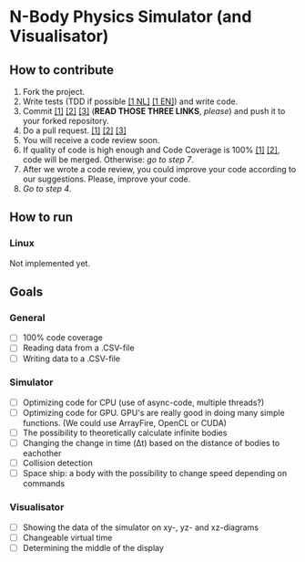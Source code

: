 # N-Body Physics Simulator (and Visualisator)

## How to contribute

1. Fork the project.
2. Write tests (TDD if possible [[1 NL]](https://nl.wikipedia.org/wiki/Test-driven_development) [[1 EN]](https://en.wikipedia.org/wiki/Test-driven_development)) and write code.
3. Commit [[1]](http://chris.beams.io/posts/git-commit/) [[2]](https://github.com/erlang/otp/wiki/writing-good-commit-messages) [[3]](https://robots.thoughtbot.com/5-useful-tips-for-a-better-commit-message) (**READ THOSE THREE LINKS**, *please*) and push it to your forked repository. 
4. Do a pull request. [[1]](https://yangsu.github.io/pull-request-tutorial/) [[2]](https://help.github.com/articles/using-pull-requests/) [[3]](https://help.github.com/articles/creating-a-pull-request/)
5. You will receive a code review soon.
6. If quality of code is high enough and Code Coverage is 100% [[1]](https://en.wikipedia.org/wiki/Code_coverage)  [[2]](http://stackoverflow.com/questions/195008/what-is-code-coverage-and-how-do-you-measure-it), code will be merged. Otherwise: *go to step 7*.
7. After we wrote a code review, you could improve your code according to our suggestions. Please, improve your code.
8. *Go to step 4*.

## How to run
### Linux
Not implemented yet.

## Goals
### General
- [ ] 100% code coverage
- [ ] Reading data from a .CSV-file
- [ ] Writing data to a .CSV-file
### Simulator
- [ ] Optimizing code for CPU (use of async-code, multiple threads?)
- [ ] Optimizing code for GPU. GPU's are really good in doing many simple functions. (We could use ArrayFire, OpenCL or CUDA)
- [ ] The possibility to theoretically calculate infinite bodies
- [ ] Changing the change in time (Δt) based on the distance of bodies to eachother
- [ ] Collision detection
- [ ] Space ship: a body with the possibility to change speed depending on commands
### Visualisator
- [ ] Showing the data of the simulator on xy-, yz- and xz-diagrams
- [ ] Changeable virtual time
- [ ] Determining the middle of the display
